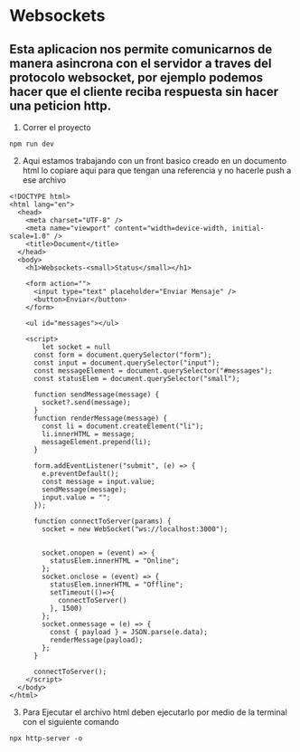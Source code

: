 # Websockets

## Esta aplicacion nos permite  comunicarnos de manera asincrona con el servidor a traves del protocolo websocket, por ejemplo podemos hacer que el cliente reciba respuesta sin hacer una peticion http.

1. Correr el proyecto
```
npm run dev
```
2. Aqui estamos trabajando con un front basico creado en un documento html lo copiare aqui para que tengan una referencia y no hacerle push a ese archivo

```
<!DOCTYPE html>
<html lang="en">
  <head>
    <meta charset="UTF-8" />
    <meta name="viewport" content="width=device-width, initial-scale=1.0" />
    <title>Document</title>
  </head>
  <body>
    <h1>Websockets-<small>Status</small></h1>

    <form action="">
      <input type="text" placeholder="Enviar Mensaje" />
      <button>Enviar</button>
    </form>

    <ul id="messages"></ul>

    <script>
        let socket = null
      const form = document.querySelector("form");
      const input = document.querySelector("input");
      const messageElement = document.querySelector("#messages");
      const statusElem = document.querySelector("small");
      
      function sendMessage(message) {
        socket?.send(message);
      }
      function renderMessage(message) {
        const li = document.createElement("li");
        li.innerHTML = message;
        messageElement.prepend(li);
      }

      form.addEventListener("submit", (e) => {
        e.preventDefault();
        const message = input.value;
        sendMessage(message);
        input.value = "";
      });
      
      function connectToServer(params) {
        socket = new WebSocket("ws://localhost:3000");


        socket.onopen = (event) => {
          statusElem.innerHTML = "Online";
        };
        socket.onclose = (event) => {
          statusElem.innerHTML = "Offline";
          setTimeout(()=>{
            connectToServer()
          }, 1500)
        };
        socket.onmessage = (e) => {
          const { payload } = JSON.parse(e.data);
          renderMessage(payload);
        };
      }

      connectToServer();
    </script>
  </body>
</html>

```

3. Para Ejecutar el archivo html deben ejecutarlo por medio de la terminal con el siguiente comando 
```
npx http-server -o
```


